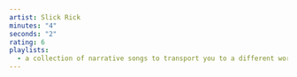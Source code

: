 ```yaml
---
artist: Slick Rick
minutes: "4"
seconds: "2"
rating: 6
playlists:
  - a collection of narrative songs to transport you to a different world
---
```

